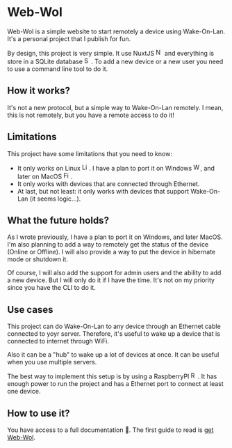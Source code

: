 # Web-Wol
Web-Wol is a simple website to start remotely a device using Wake-On-Lan. It's a personal project that I publish for fun.

By design, this project is very simple. It use NuxtJS <img src="https://upload.wikimedia.org/wikipedia/commons/thumb/a/ae/Nuxt_logo.svg/1280px-Nuxt_logo.svg.png" height="16" alt="NuxtJS logo"/> and everything is store in a SQLite database <img src="https://upload.wikimedia.org/wikipedia/commons/9/97/Sqlite-square-icon.svg" height="16" alt="SQLite logo"/>. To add a new device or a new user you need to use a command line tool to do it.

## How it works?
It's not a new protocol, but a simple way to Wake-On-Lan remotely. I mean, this is not remotely, but you have a remote access to do it!

## Limitations
This project have some limitations that you need to know:
- It only works on Linux <img src="https://upload.wikimedia.org/wikipedia/commons/thumb/3/35/Tux.svg/374px-Tux.svg.png" height="16" alt="Linux logo"/>. I have a plan to port it on Windows <img src="https://preview.redd.it/ne6ukkej06t71.png?auto=webp&s=fbdc1cb1d60306fba3098f7b75a8e01812a97ada" height="16" alt="Windows logo"/>, and later on MacOS <img src="https://upload.wikimedia.org/wikipedia/commons/c/c9/Finder_Icon_macOS_Big_Sur.png" height="16" alt="Finder logo"/>.
- It only works with devices that are connected through Ethernet.
- At last, but not least: it only works with devices that support Wake-On-Lan (it seems logic...).

## What the future holds?
As I wrote previously, I have a plan to port it on Windows, and later MacOS. I'm also planning to add a way to remotely get the status of the device (Online or Offline). I will also provide a way to put the device in hibernate mode or shutdown it.

Of course, I will also add the support for admin users and the ability to add a new device. But I will only do it if I have the time. It's not on my priority since you have the CLI to do it.

## Use cases
This project can do Wake-On-Lan to any device through an Ethernet cable connected to yoyr server. Therefore, it's useful to wake up a device that is connected to internet through WiFi.

Also it can be a "hub" to wake up a lot of devices at once. It can be useful when you use multiple servers.

The best way to implement this setup is by using a RaspberryPI <img src="https://upload.wikimedia.org/wikipedia/fr/thumb/3/3b/Raspberry_Pi_logo.svg/langfr-800px-Raspberry_Pi_logo.svg.png" height="16" alt="Raspberry logo"/>. It has enough power to run the project and has a Ethernet port to connect at least one device.

## How to use it?
You have access to a full documentation 📖. The first guide to read is [get Web-Wol](docs/Get_Web-Wol.md).
